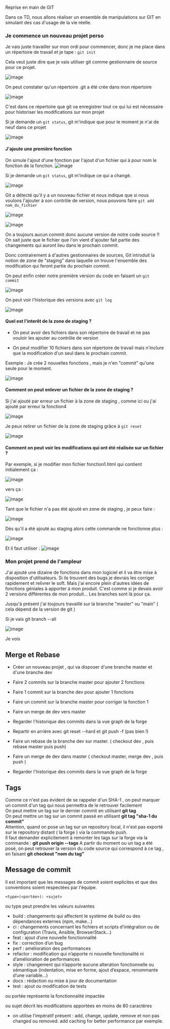 Reprise en main de GIT

Dans ce TD, nous allons réaliser un ensemble de manipulations sur GIT en simulant des cas d'usage de la vie réelle.

### Je commence un nouveau projet perso

Je vais juste travailler sur mon ordi pour commencer, donc je me place dans un répertoire de travail et 
je tape : 
```git init```

Cela veut juste dire que je vais utiliser git comme gestionnaire de source pour ce projet.

![image](uploads/81eec1e34f681a4583bc1d14793d939d/image.png)

On peut constater qu'un répertoire .git a été crée dans mon répertoire 

![image](uploads/e982c4f88b16f1edbe284ef722884dac/image.png)

C'est dans ce répertoire que git va enregistrer tout ce qui lui est nécessaire pour historiser les modifications sur mon projet

Si je demande un ```git status```, git m'indique que pour le moment je n'ai de neuf dans ce projet

![image](uploads/ea7d02f25ceea08d4843a133726d98b1/image.png)

#### J'ajoute une première fonction 

On simule l'ajout d'une fonction par l'ajout d'un fichier qui à pour nom le fonction de la fonction.
![image](uploads/66a341903ee31558568cc2c36041f373/image.png)

Si je demande un ```git status```, git m'indique ce qui a changé.

![image](uploads/5b4acde64a3087233e780575549e2f18/image.png)

Git a détecté qu'il y a un nouveau fichier et nous indique que si nous voulons l'ajouter à son contrôle de version, nous pouvons faire ``` git add nom_du_fichier ```

![image](uploads/35a26c8abae3d1e42ee7b4a27e9065b7/image.png)

![image](uploads/c0c01d781c126e6b5259c729d4911efe/image.png)

On a toujours aucun commit donc aucune version de notre code source !!
On sait juste que le fichier que l'on vient d'ajouter fait partie des changements qui auront lieu dans le prochain commit.

Donc contrairement à d'autres gestionnaires de sources, Git introduit la notion de zone de "staging" dans laquelle on trouve l'ensemble des modification qui feront partie du prochain commit.

On peut enfin créer notre première version du code en faisant un ```git commit```

![image](uploads/e0248f369e513a7b06e241e8524a68df/image.png)

On peut voir l'historique des versions avec ```git log```

![image](uploads/2882dc9ddcfc527de1c3a23256d942c6/image.png)

#### Quel est l'interêt de la zone de staging ?

* On peut avoir des fichiers dans son répertoire de travail et ne pas vouloir les ajouter au contrôle de version

* On peut modifier 10 fichiers dans son répertoire de travail mais n'inclure que la modification d'un seul dans le prochain commit.

Exemple : Je crée 2 nouvelles fonctions , mais je n'en "commit" qu'une seule pour le moment.

![image](uploads/95e69c68a2fd5937e1b36b5238b0c3f1/image.png)

#### Comment on peut enlever un fichier de la zone de staging ?

Si j'ai ajouté par erreur un fichier à la zone de staging , comme ici ou j'ai ajouté par erreur la fonction4

![image](uploads/03e7f7086a49b010d3b64ba24cd92b13/image.png)

Je peux retirer un fichier de la zone de staging grâce à ```git reset```

![image](uploads/5b06fb70a46dbb03b212a30003b7bc92/image.png)


#### Comment on peut voir les modifications qui ont été réalisée sur un fichier ? 

Par exemple, si je modifier mon fichier fonction1.html qui contient initialement ça : 

![image](uploads/c7e230635e15014ae5b070bb71b1b6e9/image.png)

vers ça : 

![image](uploads/a0dd79eccf9ab424f6badcc5aacae90f/image.png)

Tant que le fichier n'a pas été ajouté en zone de staging , je peux faire :

![image](uploads/8f8f648bb0640bc74282d245f32317a2/image.png)

Dès qu'il a été ajouté au staging alors cette commande ne fonctionne plus :

![image](uploads/aea02ae223e480f7cd80b68167762b3f/image.png)

Et il faut utiliser : 
![image](uploads/742ef7777f573a5fb3798ef5c41f1dec/image.png)


### Mon projet prend de l'ampleur
J'ai ajouté une dizaine de fonctions dans mon logiciel et il va être mise à disposition d'utilisateurs.
Si ils trouvent des bugs je devrais les corriger rapidement et relivrer le soft.
Mais j'ai encore plein d'autres idées de fonctions géniales à apporter à mon produit.
C'est comme si je devais avoir 2 versions différentes de mon produit...  Les branches sont là pour ça.

Jusqu'à présent j'ai toujours travaillé sur la branche "master" ou "main" ( cela dépend de la version de git )

Si je vais git branch --all 

![image](uploads/46dfd7685868edaed3c0a344aad124bb/image.png)

Je vois 


## Merge et Rebase

* Créer un nouveau projet , qui va disposer d'une branche master et d'une branche dev
* Faire 2 commits sur la branche master pour ajouter 2 fonctions
* Faire 1 commit sur la branche dev pour ajouter 1 fonctions
* Faire un commit sur la branche master pour corriger la fonction 1
* Faire un merge de dev vers master
* Regarder l'historique des commits dans la vue graph de la forge

* Repartir en arrière avec git reset --hard et git push -f (pas bien !)
* Faire un rebase de la branche dev sur master. ( checkout dev , puis rebase master puis push)
* Faire un merge de dev dans master ( checkout master, merge dev , puis push )
* Regarder l'historique des commits dans la vue graph de la forge

## Tags

Comme ce n'est pas évident de se rappeler d'un SHA-1 , on peut marquer un commit d'un tag qui nous permettra de le retrouver facilement  
On peut mettre un tag sur le dernier commit en utilisant __git tag__  
On peut mettre un tag sur un commit passé en utilisant __git tag "sha-1 du commit"__  
Attention, quand on pose un tag sur un repository local, il n'est pas exporté sur le repository distant ( la forge ) via la commande push.  
Il faut demander explicitement à remonter les tags sur la forge via la commande : __git push origin --tags__
A partir du moment ou un tag a été posé, on peut retrouver la version du code source qui correspond à ce tag , en faisant __git checkout "nom du tag"__


## Message de commit

Il est important que les messages de commit soient explicites et que des conventions soient respectées par l'équipe.

```<type>(<portée>): <sujet>```

ou type peut prendre les valeurs suivantes

* build : changements qui affectent le système de build ou des dépendances externes (npm, make…)
* ci : changements concernant les fichiers et scripts d’intégration ou de configuration (Travis, Ansible, BrowserStack…)
* feat : ajout d’une nouvelle fonctionnalité
* fix : correction d’un bug
* perf : amélioration des performances
* refactor : modification qui n’apporte ni nouvelle fonctionalité ni d’amélioration de performances
* style : changement qui n’apporte aucune alteration fonctionnelle ou sémantique (indentation, mise en forme, ajout d’espace, renommante d’une variable…)
* docs : rédaction ou mise à jour de documentation
* test : ajout ou modification de tests

ou portée représente la fonctionnalité impactée

ou sujet décrit les modifications apportées en moins de 80 caractères 
* on utilise l’impératif présent : add, change, update, remove et non pas changed ou removed. add caching for better performance par exemple.